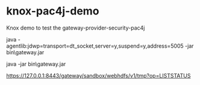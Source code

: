 # knox-pac4j-demo
Knox demo to test the gateway-provider-security-pac4j

java -agentlib:jdwp=transport=dt_socket,server=y,suspend=y,address=5005 -jar bin\gateway.jar

java -jar bin\gateway.jar

https://127.0.0.1:8443/gateway/sandbox/webhdfs/v1/tmp?op=LISTSTATUS
